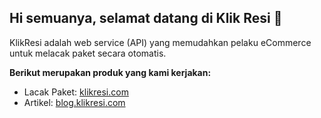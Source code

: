 ## Hi semuanya, selamat datang di Klik Resi 👋

KlikResi adalah web service (API) yang memudahkan pelaku eCommerce untuk melacak paket secara otomatis.

**Berikut merupakan produk yang kami kerjakan:**

- Lacak Paket: [klikresi.com](https://klikresi.com)
- Artikel: [blog.klikresi.com](https://blog.klikresi.com)
